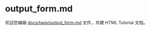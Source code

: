 output_form.md
===

欢迎您编辑 <a target="__blank" href="https://github.com/jaywcjlove/html-tutorial/blob/main/docs/tags/output_form.md">docs/tags/output_form.md</a> 文件，共建 HTML Tutorial 文档。